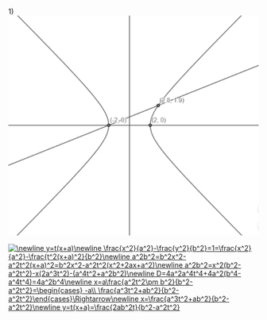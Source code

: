 1)<img src="https://github.com/rprtr258/spbsu-homework/blob/master/Geometry/Screenshot_3.png?raw=true">

<a href="https://www.codecogs.com/eqnedit.php?latex=\newline&space;y=t(x&plus;a)\newline&space;\frac{x^2}{a^2}-\frac{y^2}{b^2}=1=\frac{x^2}{a^2}-\frac{t^2(x&plus;a)^2}{b^2}\newline&space;a^2b^2=b^2x^2-a^2t^2(x&plus;a)^2=b^2x^2-a^2t^2(x^2&plus;2ax&plus;a^2)\newline&space;a^2b^2=x^2(b^2-a^2t^2)-x(2a^3t^2)-(a^4t^2&plus;a^2b^2)\newline&space;D=4a^2a^4t^4&plus;4a^2(b^4-a^4t^4)=4a^2b^4\newline&space;x=a\frac{a^2t^2\pm&space;b^2}{b^2-a^2t^2}=\begin{cases}&space;-a\\&space;\frac{a^3t^2&plus;ab^2}{b^2-a^2t^2}\end{cases}\Rightarrow\newline&space;x=\frac{a^3t^2&plus;ab^2}{b^2-a^2t^2}\newline&space;y=t(x&plus;a)=\frac{2ab^2t}{b^2-a^2t^2}" target="_blank"><img src="https://latex.codecogs.com/gif.latex?\newline&space;y=t(x&plus;a)\newline&space;\frac{x^2}{a^2}-\frac{y^2}{b^2}=1=\frac{x^2}{a^2}-\frac{t^2(x&plus;a)^2}{b^2}\newline&space;a^2b^2=b^2x^2-a^2t^2(x&plus;a)^2=b^2x^2-a^2t^2(x^2&plus;2ax&plus;a^2)\newline&space;a^2b^2=x^2(b^2-a^2t^2)-x(2a^3t^2)-(a^4t^2&plus;a^2b^2)\newline&space;D=4a^2a^4t^4&plus;4a^2(b^4-a^4t^4)=4a^2b^4\newline&space;x=a\frac{a^2t^2\pm&space;b^2}{b^2-a^2t^2}=\begin{cases}&space;-a\\&space;\frac{a^3t^2&plus;ab^2}{b^2-a^2t^2}\end{cases}\Rightarrow\newline&space;x=\frac{a^3t^2&plus;ab^2}{b^2-a^2t^2}\newline&space;y=t(x&plus;a)=\frac{2ab^2t}{b^2-a^2t^2}" title="\newline y=t(x+a)\newline \frac{x^2}{a^2}-\frac{y^2}{b^2}=1=\frac{x^2}{a^2}-\frac{t^2(x+a)^2}{b^2}\newline a^2b^2=b^2x^2-a^2t^2(x+a)^2=b^2x^2-a^2t^2(x^2+2ax+a^2)\newline a^2b^2=x^2(b^2-a^2t^2)-x(2a^3t^2)-(a^4t^2+a^2b^2)\newline D=4a^2a^4t^4+4a^2(b^4-a^4t^4)=4a^2b^4\newline x=a\frac{a^2t^2\pm b^2}{b^2-a^2t^2}=\begin{cases} -a\\ \frac{a^3t^2+ab^2}{b^2-a^2t^2}\end{cases}\Rightarrow\newline x=\frac{a^3t^2+ab^2}{b^2-a^2t^2}\newline y=t(x+a)=\frac{2ab^2t}{b^2-a^2t^2}" /></a>
